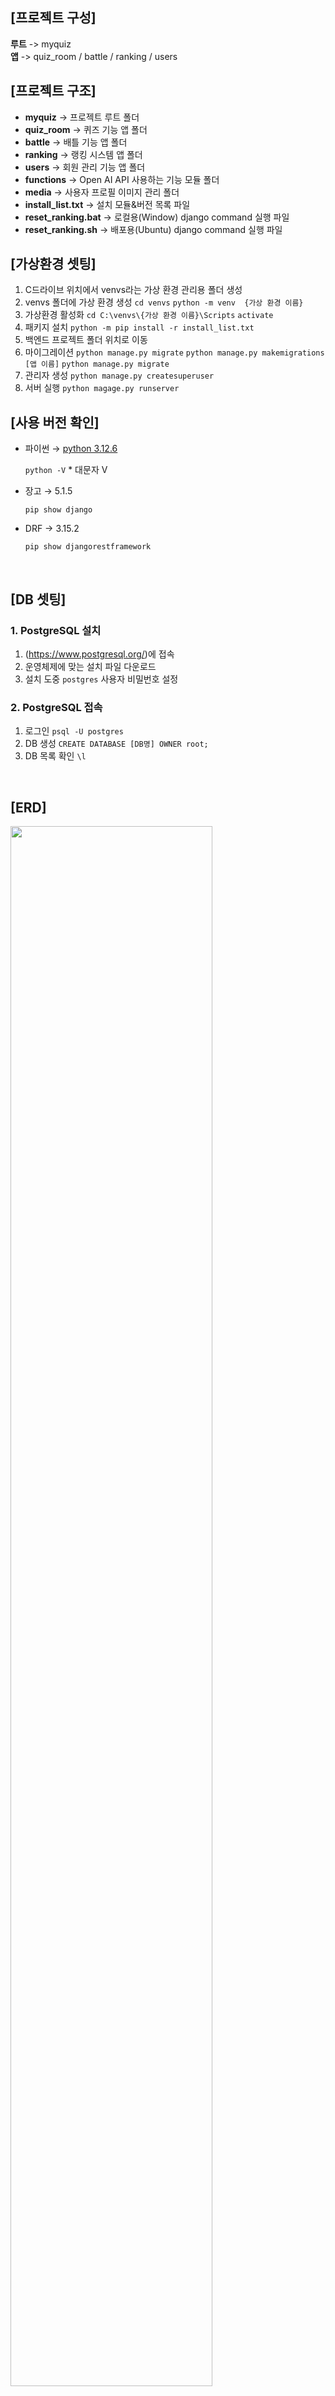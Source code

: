 ## [프로젝트 구성]
**루트** -> myquiz <br>
**앱** -> quiz_room / battle / ranking / users <br>

## [프로젝트 구조]
- **myquiz** -> 프로젝트 루트 폴더 
- **quiz_room** -> 퀴즈 기능 앱 폴더
- **battle** -> 배틀 기능 앱 폴더
- **ranking** -> 랭킹 시스템 앱 폴더
- **users** -> 회원 관리 기능 앱 폴더
- **functions** -> Open AI API 사용하는 기능 모듈 폴더
- **media** -> 사용자 프로필 이미지 관리 폴더
- **install_list.txt** -> 설치 모듈&버전 목록 파일
- **reset_ranking.bat** -> 로컬용(Window) django command 실행 파일
- **reset_ranking.sh** -> 배포용(Ubuntu) django command 실행 파일


## [가상환경 셋팅]
1. C드라이브 위치에서 venvs라는 가상 환경 관리용 폴더 생성
2. venvs 폴더에 가상 환경  생성 
    ```cd venvs```
    ```python -m venv  {가상 환경 이름}```
3. 가상환경 활성화
   ```cd C:\venvs\{가상 환경 이름}\Scripts```
   ```activate```
4. 패키지 설치
  ```python -m pip install -r install_list.txt```
5. 백엔드 프로젝트 폴더 위치로 이동
7. 마이그레이션
  ```python manage.py migrate```
  ```python manage.py makemigrations [앱 이름]```
  ```python manage.py migrate```
8. 관리자 생성
   ```python manage.py createsuperuser```
9. 서버 실행
   ```python magage.py runserver```


## [사용 버전 확인]
- 파이썬 → [python 3.12.6](https://www.python.org/downloads/release/python-3126/)
    
    `python -V`   * 대문자 V 
    
- 장고 → 5.1.5
    
    `pip show django`
    
- DRF → 3.15.2
    
    `pip show djangorestframework`

<br>


## [DB 셋팅]
### 1. PostgreSQL 설치
1. (https://www.postgresql.org/)에 접속
2. 운영체제에 맞는 설치 파일 다운로드
3. 설치 도중 `postgres` 사용자 비밀번호 설정

### 2. PostgreSQL 접속
1. 로그인
    ```psql -U postgres```
2. DB 생성
    ```CREATE DATABASE [DB명] OWNER root;```
3. DB 목록 확인
    ```\l```


<br>

## [ERD]
<img src="https://github.com/dear-yy/CapstoneDesignProject/blob/main/image/ERD.jpg" width="80%" />

<br>

## [API]
### quiz_room
| 설명 | method | API path |
|------|------|------|
| 퀴즈룸 생성 |  HTTP-Post | /quizrooms/ |
| 퀴즈룸 리스트 조회 |  HTTP-Get | /quizrooms/ |
| 퀴즈룸 상세 조회 |  HTTP-Get | /quizroom/<int:quizroom_id>/message_list/  |
| QuizroomConsumer | WS | /chat/<quizroom_id>/ |



### battle
| 설명 | method | API path |
|------|------|------|
| 매칭 대기 | HTTP-Post | /battle/match/|
| 매칭 현황 조회 | HTTP-Get | /battle/match/|
| 매칭 대기 취소 | HTTP-Get | /battle/match/cancel/ |
| 배틀 완료 내역 조회 | HTTP-Get | /battle/list/ |
| 배틀 종료 | HTTP-Patch | /battle/<int: battleroom_id> /disconnect/ |
| 배틀 결과 조회 | HTTP-Get | battle/<int: battleroom_id> /result/ |
| BattleSeupConsumer | WS | /battle/int:battle_room_id/ |
| BattleConsumer | WS | /battle/<int:battle_room_id>/<int:user_pk>/ |


### ranking
| 설명 | method | API path |
|------|------|------|
| 랭킹보드 조회 | HTTP-Get | /ranking /board/ |

### users
| 설명 | method | API path |
|------|------|------|
| 회원가입 | HTTP-Get | /users/register |
| 로그인 | HTTP-Post | /users/login |
| 프로필 수정 | HTTP-Post | /users/profile/<int:pk> |
| 프로필 조회 | HTTP-Get | /users/profile/<int:pk> |
| 회원 탈 | HTTP-Delete | /users/account/delete/ |


